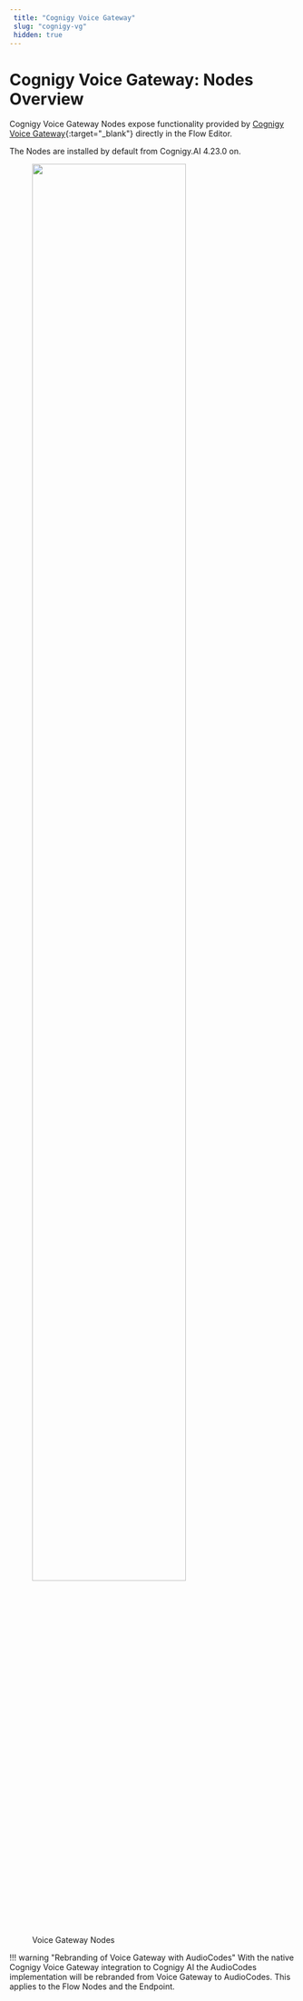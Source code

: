 ```yaml
---
 title: "Cognigy Voice Gateway" 
 slug: "cognigy-vg" 
 hidden: true 
---
```


# Cognigy Voice Gateway: Nodes Overview

Cognigy Voice Gateway Nodes expose functionality provided by [Cognigy Voice Gateway](https://www.cognigy.com/products/voice-gateway){:target="\_blank"} directly in the Flow Editor.

The Nodes are installed by default from Cognigy.AI 4.23.0 on.

<figure>
  <img class="image-center" src="{{config.site_url}}ai/flow-nodes/images/vgv2-node-overview.png" width="80%" />
  <figcaption>Voice Gateway Nodes</figcaption>
</figure>

!!! warning "Rebranding of Voice Gateway with AudioCodes"
    With the native Cognigy Voice Gateway integration to Cognigy AI the AudioCodes implementation will be rebranded from Voice Gateway to AudioCodes.
    This applies to the Flow Nodes and the Endpoint.